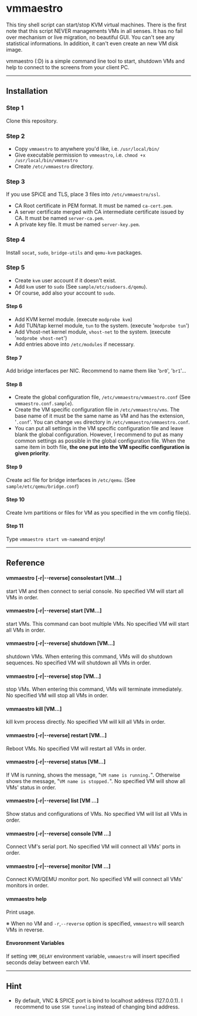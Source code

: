 vmmaestro
=========

This tiny shell script can start/stop KVM virtual machines. There is the first note that this script NEVER managements VMs in all senses. It has no fail over mechanism or live migration, no beautiful GUI. You can't see any statistical informations. In addition, it can't even create an new VM disk image.

vmmaestro (:D) is a simple command line tool to start, shutdown VMs and help to connect to the screens from your client PC.    

----
## Installation    
### Step 1
Clone this repository.    
### Step 2
* Copy `vmmaestro` to anywhere you'd like, i.e. `/usr/local/bin/`
* Give executable permission to `vmmeastro`, i.e. `chmod +x /usr/local/bin/vmmaestro`
* Create `/etc/vmmaestro` directory.
    
### Step 3
If you use SPiCE and TLS, place 3 files into `/etc/vmmaestro/ssl`.

* CA Root certificate in PEM format. It must be named `ca-cert.pem`.
* A server certificate merged with CA intermediate certificate issued by CA. It must be named `server-ca.pem`.
* A private key file. It must be named `server-key.pem`.

### Step 4
Install `socat`, `sudo`, `bridge-utils` and `qemu-kvm` packages.

### Step 5
* Create `kvm` user account if it doesn't exist.
* Add `kvm` user to `sudo` (See `sample/etc/sudoers.d/qemu`).
* Of course, add also your account to `sudo`.

#### Step 6
* Add KVM kernel module. (execute `modprobe kvm`)
* Add TUN/tap kernel module, `tun` to the system. (execute '`modprobe tun`')
* Add Vhost-net kernel module, `vhost-net` to the system. (execute '`modprobe vhost-net`')
* Add entries above into `/etc/modules` if necessary.

#### Step 7
Add bridge interfaces per NIC. Recommend to name them like '`br0`', '`br1`'...

#### Step 8
* Create the global configuration file, `/etc/vmmaestro/vmmaestro.conf` (See `vmmaestro.conf.sample`).
* Create the VM specific configuration file in `/etc/vmmaestro/vms`. The base name of it must be the same name as VM and has the extension, '`.conf`'. You can change `vms` directory in `/etc/vmmaestro/vmmaestro.conf`.
* You can put all settings in the VM specific configuration file and leave blank the global configuration. However, I recommend to put as many common settings as possible in the global configuration file. When the same item in both file, **the one put into the VM specific configuration is given priority**.

#### Step 9
Create acl file for bridge interfaces in `/etc/qemu`. (See `sample/etc/qemu/bridge.conf`)

#### Step 10
Create lvm partitions or files for VM as you specified in the vm config file(s).

#### Step 11
Type `vmmaestro start vm-name`and enjoy!

----
## Reference
#### vmmaestro [-r|--reverse] consolestart [VM...]
start VM and then connect to serial console. No specified VM will start all VMs in order.

#### vmmaestro [-r|--reverse] start [VM...]
start VMs. This command can boot multiple VMs. No specified VM will start all VMs in order.

#### vmmaestro [-r|--reverse] shutdown [VM...]
shutdown VMs. When entering this command, VMs will do shutdown sequences. No specified VM will shutdown all VMs in order.

#### vmmaestro [-r|--reverse] stop [VM...]
stop VMs. When entering this command, VMs will terminate immediately. No specified VM will stop all VMs in order.
#### vmmaestro kill [VM...]
kill kvm process directly. No specified VM will kill all VMs in order.

#### vmmaestro [-r|--reverse] restart [VM...]
Reboot VMs. No specified VM will restart all VMs in order.

#### vmmaestro [-r|--reverse] status [VM...]
If VM is running, shows the message, "`VM name is running.`".
Otherwise shows the message, "`VM name is stopped.`".
No specified VM will show all VMs' status in order.

#### vmmaestro [-r|--reverse] list [VM ...]
Show status and configurations of VMs. No specified VM will list all VMs in order.

#### vmmaestro [-r|--reverse] console [VM ...]
Connect VM's serial port. No specified VM will connect all VMs' ports in order.

#### vmmaestro [-r|--reverse] monitor [VM ...]
Connect KVM/QEMU monitor port. No specified VM will connect all VMs' monitors in order.

#### vmmaestro help
Print usage.

※ When no VM and `-r`,`--reverse` option is specified, `vmmaestro` will search VMs in reverse.

#### Envoronment Variables
If setting `VMM_DELAY` environment variable, `vmmaestro` will insert specified seconds delay between earch VM.

----
## Hint    
* By default, VNC & SPICE port is bind to localhost address (127.0.0.1). I recommend to use `SSH tunneling` instead of changing bind address.
